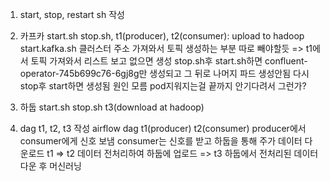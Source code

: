1. start, stop, restart sh 작성

2. 카프카 start.sh stop.sh, t1(producer), t2(consumer): upload to hadoop
   start.kafka.sh 클러스터 주소 가져와서 토픽 생성하는 부분 따로 빼야할듯
   => t1에서 토픽 가져와서 리스트 보고 없으면 생성
   stop.sh후 start.sh하면 confluent-operator-745b699c76-6gj8g만 생성되고 그 뒤로 나머지 파드 생성안됨 다시 stop후 start하면 생성됨 원인 모름 pod지워지는걸 끝까지 안기다려서 그런가?

3. 하둡 start.sh stop.sh t3(download at hadoop)

4. dag t1, t2, t3 작성
   airflow dag t1(producer) t2(consumer)
   producer에서 consumer에게 신호 보냄
   consumer는 신호를 받고 하둡을 통해 주가 데이터 다운로드
   t1 => t2 데이터 전처리하여 하둡에 업로드 => t3 하둡에서 전처리된 데이터 다운 후 머신러닝
